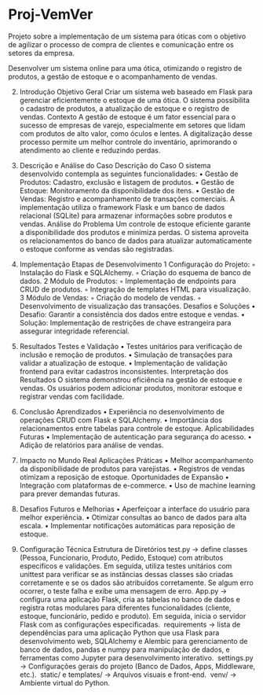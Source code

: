 # Proj-VemVer
Projeto sobre a implementação de um sistema para óticas com o objetivo de agilizar o processo de compra de clientes e comunicação entre os setores da empresa. 

Desenvolver um sistema online para uma ótica, otimizando o registro de produtos, a gestão de estoque e o acompanhamento de vendas.



2. Introdução
Objetivo Geral
Criar um sistema web baseado em Flask para gerenciar eficientemente o estoque de uma ótica. O sistema possibilita o cadastro de produtos, a atualização de estoque e o registro de vendas.
Contexto
A gestão de estoque é um fator essencial para o sucesso de empresas de varejo, especialmente em setores que lidam com produtos de alto valor, como óculos e lentes. A digitalização desse processo permite um melhor controle do inventário, aprimorando o atendimento ao cliente e reduzindo perdas.



3. Descrição e Análise do Caso
Descrição do Caso
O sistema desenvolvido contempla as seguintes funcionalidades:
	•	Gestão de Produtos: Cadastro, exclusão e listagem de produtos.
	•	Gestão de Estoque: Monitoramento da disponibilidade dos itens.
	•	Gestão de Vendas: Registro e acompanhamento de transações comerciais.
A implementação utiliza o framework Flask e um banco de dados relacional (SQLite) para armazenar informações sobre produtos e vendas.
Análise do Problema
Um controle de estoque eficiente garante a disponibilidade dos produtos e minimiza perdas. O sistema aproveita os relacionamentos do banco de dados para atualizar automaticamente o estoque conforme as vendas são registradas.



4. Implementação
Etapas de Desenvolvimento
	1	Configuração do Projeto:
	◦	Instalação do Flask e SQLAlchemy.
	◦	Criação do esquema de banco de dados.
	2	Módulo de Produtos:
	◦	Implementação de endpoints para CRUD de produtos.
	◦	Integração de templates HTML para visualização.
	3	Módulo de Vendas:
	◦	Criação do modelo de vendas.
	◦	Desenvolvimento de visualização das transações.
Desafios e Soluções
	•	Desafio: Garantir a consistência dos dados entre estoque e vendas.
	•	Solução: Implementação de restrições de chave estrangeira para assegurar integridade referencial.



5. Resultados
Testes e Validação
	•	Testes unitários para verificação de inclusão e remoção de produtos.
	•	Simulação de transações para validar a atualização de estoque.
	•	Implementação de validação frontend para evitar cadastros inconsistentes.
Interpretação dos Resultados
O sistema demonstrou eficiência na gestão de estoque e vendas. Os usuários podem adicionar produtos, monitorar estoque e registrar vendas com facilidade.




6. Conclusão
Aprendizados
	•	Experiência no desenvolvimento de operações CRUD com Flask e SQLAlchemy.
	•	Importância dos relacionamentos entre tabelas para controle de estoque.
Aplicabilidades Futuras
	•	Implementação de autenticação para segurança do acesso.
	•	Adição de relatórios para análise de vendas.



7. Impacto no Mundo Real
Aplicações Práticas
	•	Melhor acompanhamento da disponibilidade de produtos para varejistas.
	•	Registros de vendas otimizam a reposição de estoque.
Oportunidades de Expansão
	•	Integração com plataformas de e-commerce.
	•	Uso de machine learning para prever demandas futuras.



8. Desafios Futuros e Melhorias
	•	Aperfeiçoar a interface do usuário para melhor experiência.
	•	Otimizar consultas ao banco de dados para alta escala.
	•	Implementar notificações automáticas para reposição de estoque.



9. Configuração Técnica
Estrutura de Diretórios
test.py → define classes (Pessoa, Funcionario, Produto, Pedido, Estoque) com atributos específicos e validações. Em seguida, utiliza testes unitários com unittest para verificar se as instâncias dessas classes são criadas corretamente e se os dados são atribuídos corretamente. Se algum erro ocorrer, o teste falha e exibe uma mensagem de erro.
App.py → configura uma aplicação Flask, cria as tabelas no banco de dados e registra rotas modulares para diferentes funcionalidades (cliente, estoque, funcionário, pedido e produto). Em seguida, inicia o servidor Flask com as configurações especificadas. 
requirements → lista de dependências para uma aplicação Python que usa Flask para desenvolvimento web, SQLAlchemy e Alembic para gerenciamento de banco de dados, pandas e numpy para manipulação de dados, e ferramentas como Jupyter para desenvolvimento interativo. 
settings.py → Configurações gerais do projeto (Banco de Dados, Apps, Middleware, etc.). 
static/ e templates/ → Arquivos visuais e front-end. 
venv/ → Ambiente virtual do Python.